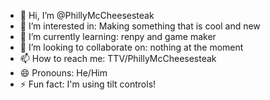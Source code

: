 - 👋 Hi, I’m @PhillyMcCheesesteak
- 👀 I’m interested in: Making something that is cool and new
- 🌱 I’m currently learning: renpy and game maker
- 💞️ I’m looking to collaborate on: nothing at the moment
- 📫 How to reach me: TTV/PhillyMcCheesesteak
- 😄 Pronouns: He/Him
- ⚡ Fun fact: I'm using tilt controls!

<!---
PhillyMcCheesesteak/PhillyMcCheesesteak is a ✨ special ✨ repository because its `README.md` (this file) appears on your GitHub profile.
You can click the Preview link to take a look at your changes.
--->
